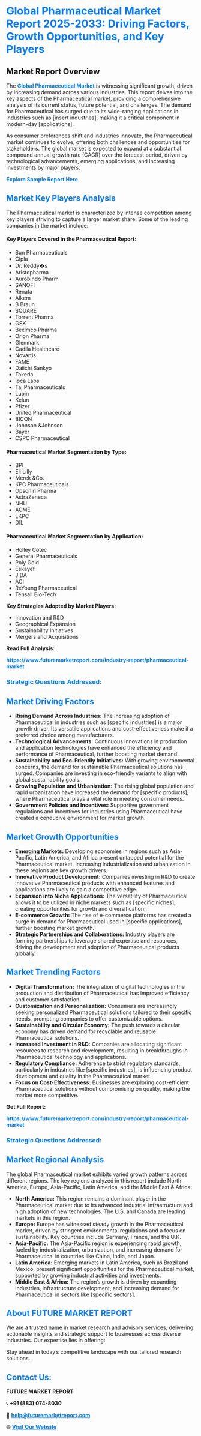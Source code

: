 <h1 style="color: #007BFF;">Global Pharmaceutical Market Report 2025-2033: Driving Factors, Growth Opportunities, and Key Players</h1>

<section id="overview">
<h2>Market Report Overview</h2>
<p>The <a href="https://www.futuremarketreport.com/industry-report/pharmaceutical-market" style="color: #007BFF; text-decoration: none;"><strong>Global Pharmaceutical Market</strong></a> is witnessing significant growth, driven by increasing demand across various industries. This report delves into the key aspects of the Pharmaceutical market, providing a comprehensive analysis of its current status, future potential, and challenges. The demand for Pharmaceutical has surged due to its wide-ranging applications in industries such as [insert industries], making it a critical component in modern-day [applications].</p>
<p>As consumer preferences shift and industries innovate, the Pharmaceutical market continues to evolve, offering both challenges and opportunities for stakeholders. The global market is expected to expand at a substantial compound annual growth rate (CAGR) over the forecast period, driven by technological advancements, emerging applications, and increasing investments by major players.</p>
</section>

<section id="overview">
<p><a href="https://www.futuremarketreport.com/request-sample/reportId=101928" style="color: #007BFF; text-decoration: none;"><strong>Explore Sample Report Here</strong></a></p>
</section>

<section id="key-players">
<h2 style="color: #007BFF;">Market Key Players Analysis</h2>
<p>The Pharmaceutical market is characterized by intense competition among key players striving to capture a larger market share. Some of the leading companies in the market include:</p>
<h4>Key Players Covered in the Pharmaceutical Report:</h4>
<ul><li>Sun Pharmaceuticals</li><li>Cipla</li><li>Dr. Reddy�s</li><li>Aristopharma</li><li>Aurobindo Pharm</li><li>SANOFI</li><li>Renata</li><li>Alkem</li><li>B Braun</li><li>SQUARE</li><li>Torrent Pharma</li><li>GSK</li><li>Beximco Pharma</li><li>Orion Pharma</li><li>Glenmark</li><li>Cadila Healthcare</li><li>Novartis</li><li>FAME</li><li>Daiichi Sankyo</li><li>Takeda</li><li>Ipca Labs</li><li>Taj Pharmaceuticals</li><li>Lupin</li><li>Kelun</li><li>Pfizer</li><li>United Pharmaceutical</li><li>BICON</li><li>Johnson &amp;Johnson</li><li>Bayer</li><li>CSPC Pharmaceutical</li></ul>
<h4>Pharmaceutical Market Segmentation by Type:</h4>
<ul><li>BPI</li><li>Eli Lilly</li><li>Merck &amp;Co.</li><li>KPC Pharmaceuticals</li><li>Opsonin Pharma</li><li>AstraZeneca</li><li>NHU</li><li>ACME</li><li>LKPC</li><li>DIL</li></ul>

<h4>Pharmaceutical Market Segmentation by Application:</h4>
<ul><li>Holley Cotec</li><li>General Pharmaceuticals</li><li>Poly Gold</li><li>Eskayef</li><li>JIDA</li><li>ACI</li><li>ReYoung Pharmaceutical</li><li>Tensall Bio-Tech</li></ul>
<p><strong>Key Strategies Adopted by Market Players:</strong></p>
<ul>
<li>Innovation and R&D</li>
<li>Geographical Expansion</li>
<li>Sustainability Initiatives</li>
<li>Mergers and Acquisitions</li>
</ul>
</section>

<section>
<p><strong>Read Full Analysis: </strong></p><a href="https://www.futuremarketreport.com/industry-report/pharmaceutical-market" style="color: #007BFF; text-decoration: none;"><strong>https://www.futuremarketreport.com/industry-report/pharmaceutical-market</strong></a>
<h3 style="color: #007BFF;">Strategic Questions Addressed:</h3>
</section>

<section id="driving-factors">
<h2 style="color: #007BFF;">Market Driving Factors</h2>
<ul>
<li><strong>Rising Demand Across Industries:</strong> The increasing adoption of Pharmaceutical in industries such as [specific industries] is a major growth driver. Its versatile applications and cost-effectiveness make it a preferred choice among manufacturers.</li>
<li><strong>Technological Advancements:</strong> Continuous innovations in production and application technologies have enhanced the efficiency and performance of Pharmaceutical, further boosting market demand.</li>
<li><strong>Sustainability and Eco-Friendly Initiatives:</strong> With growing environmental concerns, the demand for sustainable Pharmaceutical solutions has surged. Companies are investing in eco-friendly variants to align with global sustainability goals.</li>
<li><strong>Growing Population and Urbanization:</strong> The rising global population and rapid urbanization have increased the demand for [specific products], where Pharmaceutical plays a vital role in meeting consumer needs.</li>
<li><strong>Government Policies and Incentives:</strong> Supportive government regulations and incentives for industries using Pharmaceutical have created a conducive environment for market growth.</li>
</ul>
</section>

<section id="growth-opportunities">
<h2 style="color: #007BFF;">Market Growth Opportunities</h2>
<ul>
<li><strong>Emerging Markets:</strong> Developing economies in regions such as Asia-Pacific, Latin America, and Africa present untapped potential for the Pharmaceutical market. Increasing industrialization and urbanization in these regions are key growth drivers.</li>
<li><strong>Innovative Product Development:</strong> Companies investing in R&D to create innovative Pharmaceutical products with enhanced features and applications are likely to gain a competitive edge.</li>
<li><strong>Expansion into Niche Applications:</strong> The versatility of Pharmaceutical allows it to be utilized in niche markets such as [specific niches], creating opportunities for growth and diversification.</li>
<li><strong>E-commerce Growth:</strong> The rise of e-commerce platforms has created a surge in demand for Pharmaceutical used in [specific applications], further boosting market growth.</li>
<li><strong>Strategic Partnerships and Collaborations:</strong> Industry players are forming partnerships to leverage shared expertise and resources, driving the development and adoption of Pharmaceutical products globally.</li>
</ul>
</section>

<section id="trending-factors">
<h2 style="color: #007BFF;">Market Trending Factors</h2>
<ul>
<li><strong>Digital Transformation:</strong> The integration of digital technologies in the production and distribution of Pharmaceutical has improved efficiency and customer satisfaction.</li>
<li><strong>Customization and Personalization:</strong> Consumers are increasingly seeking personalized Pharmaceutical solutions tailored to their specific needs, prompting companies to offer customizable options.</li>
<li><strong>Sustainability and Circular Economy:</strong> The push towards a circular economy has driven demand for recyclable and reusable Pharmaceutical solutions.</li>
<li><strong>Increased Investment in R&D:</strong> Companies are allocating significant resources to research and development, resulting in breakthroughs in Pharmaceutical technology and applications.</li>
<li><strong>Regulatory Compliance:</strong> Adherence to strict regulatory standards, particularly in industries like [specific industries], is influencing product development and quality in the Pharmaceutical market.</li>
<li><strong>Focus on Cost-Effectiveness:</strong> Businesses are exploring cost-efficient Pharmaceutical solutions without compromising on quality, making the market more competitive.</li>
</ul>
</section>

<section>
<p><strong>Get Full Report: </strong></p><a href="https://www.futuremarketreport.com/industry-report/pharmaceutical-market" style="color: #007BFF; text-decoration: none;"><strong>https://www.futuremarketreport.com/industry-report/pharmaceutical-market</strong></a>
<h3 style="color: #007BFF;">Strategic Questions Addressed:</h3>
</section>


<section id="regional-analysis">
<h2 style="color: #007BFF;">Market Regional Analysis</h2>
<p>The global Pharmaceutical market exhibits varied growth patterns across different regions. The key regions analyzed in this report include North America, Europe, Asia-Pacific, Latin America, and the Middle East & Africa:</p>
<ul>
<li><strong>North America:</strong> This region remains a dominant player in the Pharmaceutical market due to its advanced industrial infrastructure and high adoption of new technologies. The U.S. and Canada are leading markets in this region.</li>
<li><strong>Europe:</strong> Europe has witnessed steady growth in the Pharmaceutical market, driven by stringent environmental regulations and a focus on sustainability. Key countries include Germany, France, and the U.K.</li>
<li><strong>Asia-Pacific:</strong> The Asia-Pacific region is experiencing rapid growth, fueled by industrialization, urbanization, and increasing demand for Pharmaceutical in countries like China, India, and Japan.</li>
<li><strong>Latin America:</strong> Emerging markets in Latin America, such as Brazil and Mexico, present significant opportunities for the Pharmaceutical market, supported by growing industrial activities and investments.</li>
<li><strong>Middle East & Africa:</strong> The region’s growth is driven by expanding industries, infrastructure development, and increasing demand for Pharmaceutical in sectors like [specific sectors].</li>
</ul>
</section>

<footer>
<h2 style="color: #007BFF;">About FUTURE MARKET REPORT</h2>
<p>We are a trusted name in market research and advisory services, delivering actionable insights and strategic support to businesses across diverse industries. Our expertise lies in offering:</p>

<p>Stay ahead in today’s competitive landscape with our tailored research solutions.</p>

<h2 style="color: #007BFF;">Contact Us:</h2>
<p><strong>FUTURE MARKET REPORT</strong></p>
<p>📞 <strong>+91 (883) 074-8030</strong></p>
<p>📧 <strong><a href="mailto:help@futuremarketreport.com" style="color: #007BFF;">help@futuremarketreport.com</a></strong></p>
<p>🌐 <strong><a href="https://www.futuremarketreport.com/" style="color: #007BFF;">Visit Our Website</a></strong></p>
</footer>
